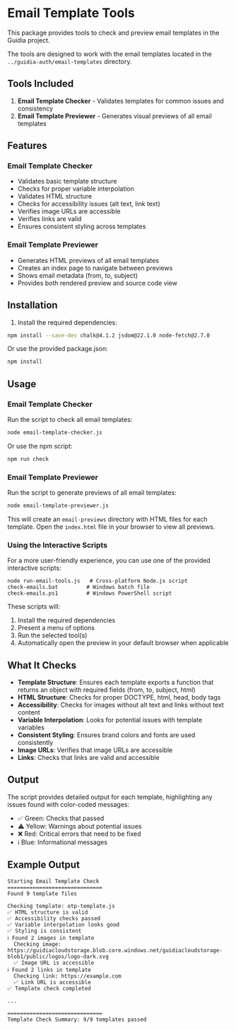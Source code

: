 # Email Template Tools

This package provides tools to check and preview email templates in the Guidia project.

The tools are designed to work with the email templates located in the `../guidia-auth/email-templates` directory.

## Tools Included

1. **Email Template Checker** - Validates templates for common issues and consistency
2. **Email Template Previewer** - Generates visual previews of all email templates

## Features

### Email Template Checker
- Validates basic template structure
- Checks for proper variable interpolation
- Validates HTML structure
- Checks for accessibility issues (alt text, link text)
- Verifies image URLs are accessible
- Verifies links are valid
- Ensures consistent styling across templates

### Email Template Previewer
- Generates HTML previews of all email templates
- Creates an index page to navigate between previews
- Shows email metadata (from, to, subject)
- Provides both rendered preview and source code view

## Installation

1. Install the required dependencies:

```bash
npm install --save-dev chalk@4.1.2 jsdom@22.1.0 node-fetch@2.7.0
```

Or use the provided package.json:

```bash
npm install
```

## Usage

### Email Template Checker

Run the script to check all email templates:

```bash
node email-template-checker.js
```

Or use the npm script:

```bash
npm run check
```

### Email Template Previewer

Run the script to generate previews of all email templates:

```bash
node email-template-previewer.js
```

This will create an `email-previews` directory with HTML files for each template. Open the `index.html` file in your browser to view all previews.

### Using the Interactive Scripts

For a more user-friendly experience, you can use one of the provided interactive scripts:

```
node run-email-tools.js   # Cross-platform Node.js script
check-emails.bat         # Windows batch file
check-emails.ps1         # Windows PowerShell script
```

These scripts will:
1. Install the required dependencies
2. Present a menu of options
3. Run the selected tool(s)
4. Automatically open the preview in your default browser when applicable

## What It Checks

- **Template Structure**: Ensures each template exports a function that returns an object with required fields (from, to, subject, html)
- **HTML Structure**: Checks for proper DOCTYPE, html, head, body tags
- **Accessibility**: Checks for images without alt text and links without text content
- **Variable Interpolation**: Looks for potential issues with template variables
- **Consistent Styling**: Ensures brand colors and fonts are used consistently
- **Image URLs**: Verifies that image URLs are accessible
- **Links**: Checks that links are valid and accessible

## Output

The script provides detailed output for each template, highlighting any issues found with color-coded messages:

- ✅ Green: Checks that passed
- ⚠️ Yellow: Warnings about potential issues
- ❌ Red: Critical errors that need to be fixed
- ℹ️ Blue: Informational messages

## Example Output

```
Starting Email Template Check
==============================
Found 9 template files

Checking template: otp-template.js
✅ HTML structure is valid
✅ Accessibility checks passed
✅ Variable interpolation looks good
✅ Styling is consistent
ℹ️ Found 2 images in template
  Checking image: https://guidiacloudstorage.blob.core.windows.net/guidiacloudstorage-blob1/public/logos/logo-dark.svg
  ✅ Image URL is accessible
ℹ️ Found 2 links in template
  Checking link: https://example.com
  ✅ Link URL is accessible
✅ Template check completed

...

==============================
Template Check Summary: 9/9 templates passed
```
